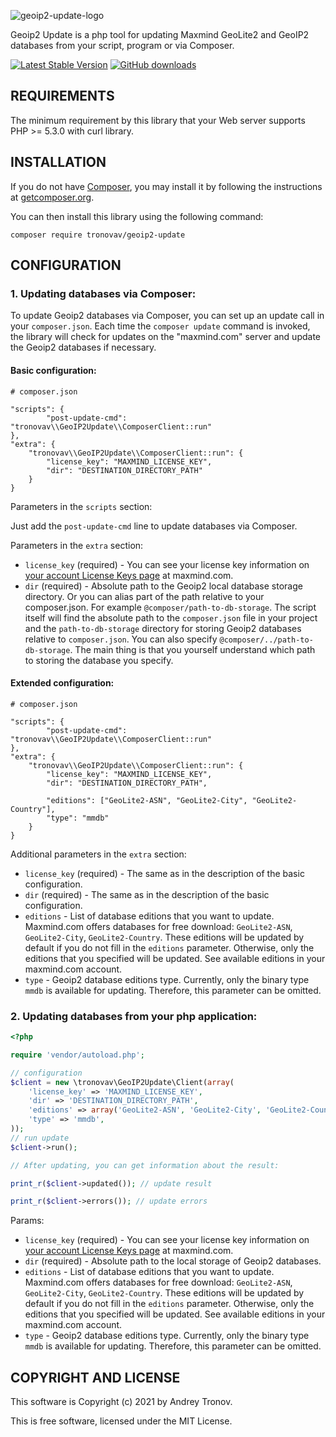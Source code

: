 ![geoip2-update-logo](https://user-images.githubusercontent.com/25905384/111375423-4631ce00-86af-11eb-81a9-2bc4dab89068.png)

Geoip2 Update is a php tool for updating Maxmind GeoLite2 and GeoIP2 databases from your script, program or via Composer.

[![Latest Stable Version](https://img.shields.io/packagist/v/tronovav/geoip2-update.svg)](https://packagist.org/packages/tronovav/geoip2-update)
[![GitHub downloads](https://img.shields.io/packagist/dt/tronovav/geoip2-update)](https://packagist.org/packages/tronovav/geoip2-update)

REQUIREMENTS
------------

The minimum requirement by this library that your Web server supports PHP >= 5.3.0 with curl library.

INSTALLATION
------------

If you do not have [Composer](http://getcomposer.org/), you may install it by following the instructions
at [getcomposer.org](https://getcomposer.org/doc/00-intro.md).

You can then install this library using the following command:

~~~
composer require tronovav/geoip2-update
~~~

CONFIGURATION
-------------

### 1. Updating databases via Composer:

To update Geoip2 databases via Composer, you can set up an update call in your `composer.json`.
Each time the `composer update` command is invoked, the library will check for updates on the "maxmind.com" server and update the Geoip2 databases if necessary.


#### Basic configuration:

```
# composer.json

"scripts": {
        "post-update-cmd": "tronovav\\GeoIP2Update\\ComposerClient::run"
},
"extra": {
    "tronovav\\GeoIP2Update\\ComposerClient::run": {
        "license_key": "MAXMIND_LICENSE_KEY",
        "dir": "DESTINATION_DIRECTORY_PATH"
    }
}
```

Parameters in the `scripts` section:

Just add the `post-update-cmd` line to update databases via Composer.

Parameters in the `extra` section:

- `license_key` (required) - You can see your license key information on [your account License Keys page](https://support.maxmind.com/account-faq/license-keys/where-do-i-find-my-license-key/) at maxmind.com.
- `dir` (required) - Absolute path to the Geoip2 local database storage directory. Or you can alias part of the path relative to your composer.json. For example `@composer/path-to-db-storage`.
  The script itself will find the absolute path to the `composer.json` file in your project and the `path-to-db-storage` directory for storing Geoip2 databases relative to `composer.json`.
  You can also specify `@composer/../path-to-db-storage`. The main thing is that you yourself understand which path to storing the database you specify.

#### Extended configuration:

```
# composer.json

"scripts": {
        "post-update-cmd": "tronovav\\GeoIP2Update\\ComposerClient::run"
},
"extra": {
    "tronovav\\GeoIP2Update\\ComposerClient::run": {
        "license_key": "MAXMIND_LICENSE_KEY",
        "dir": "DESTINATION_DIRECTORY_PATH",

        "editions": ["GeoLite2-ASN", "GeoLite2-City", "GeoLite2-Country"],
        "type": "mmdb"
    }
}
```

Additional parameters in the `extra` section:

- `license_key` (required) - The same as in the description of the basic configuration.
- `dir` (required) - The same as in the description of the basic configuration.
- `editions` - List of database editions that you want to update. Maxmind.com offers databases for free download: `GeoLite2-ASN`, `GeoLite2-City`, `GeoLite2-Country`. These editions will be updated by default if you do not fill in the `editions` parameter. Otherwise, only the editions that you specified will be updated. See available editions in your maxmind.com account.
- `type` - Geoip2 database editions type. Currently, only the binary type `mmdb` is available for updating. Therefore, this parameter can be omitted.

### 2. Updating databases from your php application:

```php
<?php

require 'vendor/autoload.php';

// configuration
$client = new \tronovav\GeoIP2Update\Client(array(
    'license_key' => 'MAXMIND_LICENSE_KEY',
    'dir' => 'DESTINATION_DIRECTORY_PATH',
    'editions' => array('GeoLite2-ASN', 'GeoLite2-City', 'GeoLite2-Country'),
    'type' => 'mmdb',
));
// run update
$client->run();

// After updating, you can get information about the result:

print_r($client->updated()); // update result

print_r($client->errors()); // update errors
```
Params:

- `license_key` (required) - You can see your license key information on [your account License Keys page](https://support.maxmind.com/account-faq/license-keys/where-do-i-find-my-license-key/) at maxmind.com.
- `dir` (required) - Absolute path to the local storage of Geoip2 databases.
- `editions` - List of database editions that you want to update. Maxmind.com offers databases for free download: `GeoLite2-ASN`, `GeoLite2-City`, `GeoLite2-Country`. These editions will be updated by default if you do not fill in the `editions` parameter. Otherwise, only the editions that you specified will be updated. See available editions in your maxmind.com account.
- `type` - Geoip2 database editions type. Currently, only the binary type `mmdb` is available for updating. Therefore, this parameter can be omitted.

COPYRIGHT AND LICENSE
---------------------

This software is Copyright (c) 2021 by Andrey Tronov.

This is free software, licensed under the MIT License.
